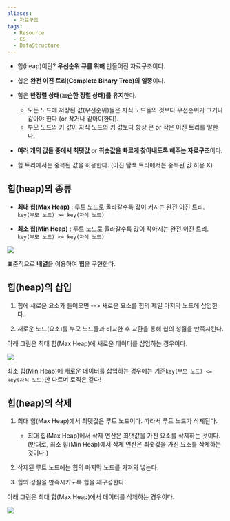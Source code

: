 ```yaml
---
aliases:
  - 자료구조
tags:
  - Resource
  - CS
  - DataStructure
---
```



- 힙(heap)이란? **우선순위 큐를 위해** 만들어진 자료구조이다.

- 힙은 **완전 이진 트리(Complete Binary Tree)의 일종**이다.

- 힙은 **반정렬 상태(느슨한 정렬 상태)를 유지**한다.
    - 모든 노드에 저장된 값(우선순위)들은 자식 노드들의 것보다 우선순위가 크거나 같아야 한다 (or 작거나 같아야한다).
    - 부모 노드의 키 값이 자식 노드의 키 값보다 항상 큰 or 작은 이진 트리를 말한다.
    
- **여러 개의 값들 중에서 최댓값 or 최솟값을 빠르게 찾아내도록 해주는 자료구조**이다.

- 힙 트리에서는 중복된 값을 허용한다. (이진 탐색 트리에서는 중복된 값 허용 X)

## 힙(heap)의 종류

- **최대 힙(Max Heap)** : 루트 노드로 올라갈수록 값이 커지는 완전 이진 트리.  
    `key(부모 노드) >= key(자식 노드)`

- **최소 힙(Min Heap)** : 루트 노드로 올라갈수록 값이 작아지는 완전 이진 트리.  
    `key(부모 노드) <= key(자식 노드)`

![](https://velog.velcdn.com/images%2Fkimdukbae%2Fpost%2F707f9139-5e48-477d-855f-d9c0a82a08a5%2Fimage.png)

표준적으로 **배열**을 이용하여 **힙**을 구현한다.

## 힙(heap)의 삽입

1. 힙에 새로운 요소가 들어오면 --> 새로운 요소를 힙의 제일 마지막 노드에 삽입한다.
    
2. 새로운 노드(요소)를 부모 노드들과 비교한 후 교환을 통해 힙의 성질을 만족시킨다.
    

아래 그림은 최대 힙(Max Heap)에 새로운 데이터를 삽입하는 경우이다.

![](https://velog.velcdn.com/images%2Fkimdukbae%2Fpost%2F68040107-c592-4fc6-b4da-2edfcaf8cc53%2Fimage.png)


최소 힙(Min Heap)에 새로운 데이터를 삽입하는 경우에는 기준`key(부모 노드) <= key(자식 노드)`만 다르며 로직은 같다!

  

## 힙(heap)의 삭제

1. 최대 힙(Max Heap)에서 최댓값은 루트 노드이다. 따라서 루트 노드가 삭제된다.
    
    - 최대 힙(Max Heap)에서 삭제 연산은 최댓값을 가진 요소를 삭제하는 것이다. (반대로, 최소 힙(Min Heap)에서 삭제 연산은 최솟값을 가진 요소를 삭제하는 것이다.)
2. 삭제된 루트 노드에는 힙의 마지막 노드를 가져와 넣는다.
    
3. 힙의 성질을 만족시키도록 힙을 재구성한다.
    

아래 그림은 최대 힙(Max Heap)에서 데이터를 삭제하는 경우이다.

![](https://velog.velcdn.com/images%2Fkimdukbae%2Fpost%2F82b5f1a1-b1ca-46b6-a90e-df9ec246bbbd%2Fimage.png)